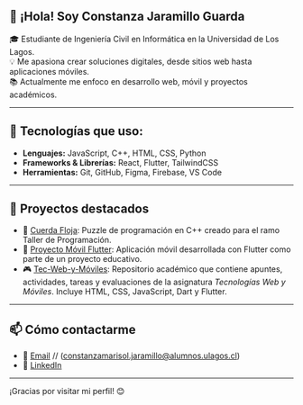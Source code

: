 ## 👋 ¡Hola! Soy Constanza Jaramillo Guarda

🎓 Estudiante de Ingeniería Civil en Informática en la Universidad de Los Lagos.  
💡 Me apasiona crear soluciones digitales, desde sitios web hasta aplicaciones móviles.  
📚 Actualmente me enfoco en desarrollo web, móvil y proyectos académicos.

---

## 🚀 Tecnologías que uso:

- **Lenguajes:** JavaScript, C++, HTML, CSS, Python
- **Frameworks & Librerías:** React, Flutter, TailwindCSS
- **Herramientas:** Git, GitHub, Figma, Firebase, VS Code

---

## 📌 Proyectos destacados

- 🧩 [Cuerda Floja](https://github.com/ConiMJG/cuerdafloja): Puzzle de programación en C++ creado para el ramo Taller de Programación.
- 📱 [Proyecto Móvil Flutter](https://github.com/ConiMJG/proyectomovil): Aplicación móvil desarrollada con Flutter como parte de un proyecto educativo.
- 🎮 [Tec-Web-y-Móviles](https://github.com/ConiMJG/Tec-Web-y-Moviles): Repositorio académico que contiene apuntes, actividades, tareas y evaluaciones de la asignatura *Tecnologías Web y Móviles*. Incluye HTML, CSS, JavaScript, Dart y Flutter.

---

## 📫 Cómo contactarme

- 💌 [Email](constanzaj4@gmail.com) // (constanzamarisol.jaramillo@alumnos.ulagos.cl)
- 💼 [LinkedIn](www.linkedin.com/in/constanza-jaramillo-guarda)

---

¡Gracias por visitar mi perfil! 😊
